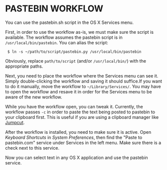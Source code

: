 # PASTEBIN WORKFLOW

You can use the pastebin.sh script in the OS X Services menu.

First, in order to use the workflow as-is, we must make sure the script is available. The workflow
assumes the pastebin script is in `/usr/local/bin/pastebin`. You can alias the script:

     $ ln -s ~/path/to/script/pastebin.py /usr/local/bin/pastebin
         
Obviously, replace `path/to/script` (and/or `/usr/local/bin/`) with the appropriate paths.

Next, you need to place the workflow where the Services menu can see it. Simply double-clicking the
workflow and saving it should suffice.If you want to do it manually, move the workflow to
`~/Library/Services/`. You may have to open the workflow and resave it in order for the Services
menu to be aware of the new workflow.

While you have the workflow open, you can tweak it. Currently, the workflow passes `-c` in order to
paste the text being posted to pastebin to your clipboard first. This is useful if you are using a
clipboard manager like [Jumpcut][jc].

[jc]: http://jumpcut.sourceforge.net/

After the workflow is installed, you need to make sure it is active. Open *Keyboard Shortcuts* in
*System Preferences*, then find the "Paste to pastebin.com" service under Services in the left menu.
Make sure there is a check next to this service.

Now you can select text in any OS X application and use the pastebin service.
